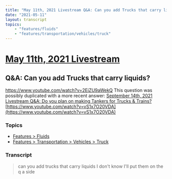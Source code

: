 ```yaml
---
title: "May 11th, 2021 Livestream Q&A: Can you add Trucks that carry liquids?"
date: "2021-05-11"
layout: transcript
topics:
    - "features/fluids"
    - "features/transportation/vehicles/truck"
---
```

# [May 11th, 2021 Livestream](../2021-05-11.md)
## Q&A: Can you add Trucks that carry liquids?
https://www.youtube.com/watch?v=2EiZU9aWekQ
This question was possibly duplicated with a more recent answer: [September 14th, 2021 Livestream Q&A: Do you plan on making Tankers for Trucks & Trains?](./yt-vS1x7O20VDA.md) [https://www.youtube.com/watch?v=vS1x7O20VDA](https://www.youtube.com/watch?v=vS1x7O20VDA)


### Topics
* [Features > Fluids](../topics/features/fluids.md)
* [Features > Transportation > Vehicles > Truck](../topics/features/transportation/vehicles/truck.md)

### Transcript

> can you add trucks that carry liquids I don't know I'll put them on the q a side
